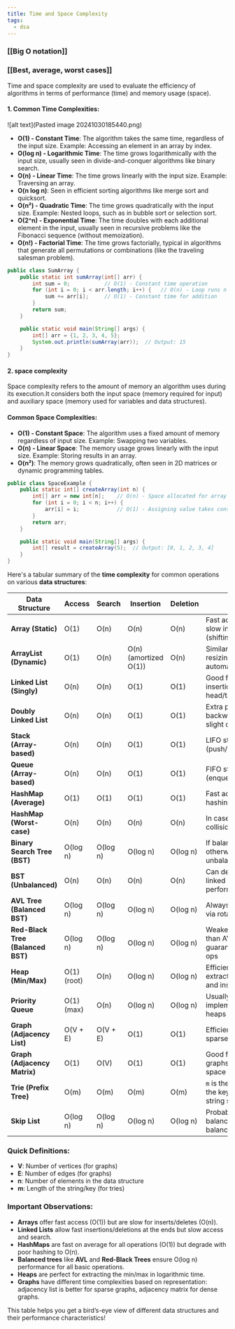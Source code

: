 ```yaml
---
title: Time and Space Complexity
tags:
  - dsa
---
```

### [[Big O notation]]
### [[Best, average, worst cases]]


Time and space complexity are used to evaluate the efficiency of algorithms in terms of performance (time) and memory usage (space).

#### 1. **Common Time Complexities:**

![alt text](Pasted image 20241030185440.png)

- **O(1) - Constant Time**: The algorithm takes the same time, regardless of the input size. Example: Accessing an element in an array by index.
- **O(log n) - Logarithmic Time**: The time grows logarithmically with the input size, usually seen in divide-and-conquer algorithms like binary search.
- **O(n) - Linear Time**: The time grows linearly with the input size. Example: Traversing an array.
- **O(n log n)**: Seen in efficient sorting algorithms like merge sort and quicksort.
- **O(n²) - Quadratic Time**: The time grows quadratically with the input size. Example: Nested loops, such as in bubble sort or selection sort.
- **O(2^n) - Exponential Time**: The time doubles with each additional element in the input, usually seen in recursive problems like the Fibonacci sequence (without memoization).
- **O(n!) - Factorial Time**: The time grows factorially, typical in algorithms that generate all permutations or combinations (like the traveling salesman problem).

```java
public class SumArray {
    public static int sumArray(int[] arr) {
        int sum = 0;           // O(1) - Constant time operation
        for (int i = 0; i < arr.length; i++) {   // O(n) - Loop runs n times
            sum += arr[i];     // O(1) - Constant time for addition
        }
        return sum;
    }

    public static void main(String[] args) {
        int[] arr = {1, 2, 3, 4, 5};
        System.out.println(sumArray(arr));  // Output: 15
    }
}
```

#### 2. space complexity

Space complexity refers to the amount of memory an algorithm uses during its execution.It considers both the input space (memory required for input) and auxiliary space (memory used for variables and data structures).


#### **Common Space Complexities:**

- **O(1) - Constant Space**: The algorithm uses a fixed amount of memory regardless of input size. Example: Swapping two variables.
- **O(n) - Linear Space**: The memory usage grows linearly with the input size. Example: Storing results in an array.
- **O(n²)**: The memory grows quadratically, often seen in 2D matrices or dynamic programming tables.


```java
public class SpaceExample {
    public static int[] createArray(int n) {
        int[] arr = new int[n];    // O(n) - Space allocated for array
        for (int i = 0; i < n; i++) {
            arr[i] = i;            // O(1) - Assigning value takes constant space
        }
        return arr;
    }

    public static void main(String[] args) {
        int[] result = createArray(5);  // Output: [0, 1, 2, 3, 4]
    }
}
```


Here's a tabular summary of the **time complexity** for common operations on various **data structures**:

| **Data Structure**                | **Access**  | **Search** | **Insertion**         | **Deletion** | **Notes**                                                 |
| --------------------------------- | ----------- | ---------- | --------------------- | ------------ | --------------------------------------------------------- |
| **Array (Static)**                | O(1)        | O(n)       | O(n)                  | O(n)         | Fast access, but slow inserts/deletes (shifting needed)   |
| **ArrayList (Dynamic)**           | O(1)        | O(n)       | O(n) (amortized O(1)) | O(n)         | Similar to arrays but resizing is handled automatically   |
| **Linked List (Singly)**          | O(n)        | O(n)       | O(1)                  | O(1)         | Good for insertion/deletion at head/tail                  |
| **Doubly Linked List**            | O(n)        | O(n)       | O(1)                  | O(1)         | Extra pointer for backward traversal, slight overhead     |
| **Stack (Array-based)**           | O(n)        | O(n)       | O(1)                  | O(1)         | LIFO structure (push/pop)                                 |
| **Queue (Array-based)**           | O(n)        | O(n)       | O(1)                  | O(1)         | FIFO structure (enqueue/dequeue)                          |
| **HashMap (Average)**             | O(1)        | O(1)       | O(1)                  | O(1)         | Fast access due to hashing                                |
| **HashMap (Worst-case)**          | O(n)        | O(n)       | O(n)                  | O(n)         | In case of hash collisions                                |
| **Binary Search Tree (BST)**      | O(log n)    | O(log n)   | O(log n)              | O(log n)     | If balanced; otherwise, O(n) if unbalanced                |
| **BST (Unbalanced)**              | O(n)        | O(n)       | O(n)                  | O(n)         | Can degrade to linked list performance                    |
| **AVL Tree (Balanced BST)**       | O(log n)    | O(log n)   | O(log n)              | O(log n)     | Always balanced via rotations                             |
| **Red-Black Tree (Balanced BST)** | O(log n)    | O(log n)   | O(log n)              | O(log n)     | Weaker balancing than AVL, but guarantees log n ops       |
| **Heap (Min/Max)**                | O(1) (root) | O(n)       | O(log n)              | O(log n)     | Efficient for extracting min/max and inserting            |
| **Priority Queue**                | O(1) (max)  | O(n)       | O(log n)              | O(log n)     | Usually implemented with heaps                            |
| **Graph (Adjacency List)**        | O(V + E)    | O(V + E)   | O(1)                  | O(1)         | Efficient storage for sparse graphs                       |
| **Graph (Adjacency Matrix)**      | O(1)        | O(V)       | O(1)                  | O(1)         | Good for dense graphs, O(V²) space complexity             |
| **Trie (Prefix Tree)**            | O(m)        | O(m)       | O(m)                  | O(m)         | `m` is the length of the key, efficient for string search |
| **Skip List**                     | O(log n)    | O(log n)   | O(log n)              | O(log n)     | Probabilistic balancing, similar to balanced trees        |

### **Quick Definitions:**
- **V**: Number of vertices (for graphs)
- **E**: Number of edges (for graphs)
- **n**: Number of elements in the data structure
- **m**: Length of the string/key (for tries)

### **Important Observations**:
- **Arrays** offer fast access (O(1)) but are slow for inserts/deletes (O(n)).
- **Linked Lists** allow fast insertions/deletions at the ends but slow access and search.
- **HashMaps** are fast on average for all operations (O(1)) but degrade with poor hashing to O(n).
- **Balanced trees** like **AVL** and **Red-Black Trees** ensure O(log n) performance for all basic operations.
- **Heaps** are perfect for extracting the min/max in logarithmic time.
- **Graphs** have different time complexities based on representation: adjacency list is better for sparse graphs, adjacency matrix for dense graphs.

This table helps you get a bird’s-eye view of different data structures and their performance characteristics!


